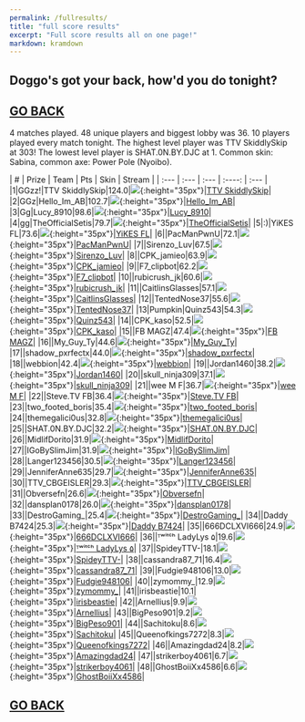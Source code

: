 ```yaml
---
permalink: /fullresults/
title: "full score results"
excerpt: "Full score results all on one page!"
markdown: kramdown
---
```

<meta http-equiv="refresh" content="30">

## Doggo's got your back, how'd you do tonight?
## [GO BACK](https://www.kaso.gg)

4 matches played. 48 unique players and biggest lobby was 36. 10 players played every match tonight. The highest level player was TTV SkiddlySkip at 303! The lowest level player is SHAT.0N.BY.DJC at 1. Common skin: Sabina, common axe: Power Pole (Nyoibo).

| # | Prize | Team | Pts | Skin | Stream |
| :--- | :--- | :--- | :----: | :--- |
|1|GGzz!|TTV SkiddlySkip|124.0|![](https://media.fortniteapi.io/images/a0cf0eb956aa5483a9ae4394d1157ff3/transparent.png){:height="35px"}|[TTV SkiddlySkip](https://www.twitchtv.cpk_kaso)|
|2|GGz|Hello_Im_AB|102.7|![](https://media.fortniteapi.io/images/bb74dc772b36b4ae98273a334775b6f5/transparent.png){:height="35px"}|[Hello_Im_AB](https://www.twitchtv.cpk_kaso)|
|3|Gg|Lucy_8910|98.6|![](https://media.fortniteapi.io/images/52f1f7d24620835f96dfe15fc8f5b1da/transparent.png){:height="35px"}|[Lucy_8910](https://www.twitchtv.cpk_kaso)|
|4|gg|TheOfficialSetis|79.7|![](https://media.fortniteapi.io/images/c765c24d97490acabfe948bbac2318bf/transparent.png){:height="35px"}|[TheOfficialSetis](https://www.twitchtv.cpk_kaso)|
|5|:)|YiKES FL|73.6|![](https://media.fortniteapi.io/images/8a7d59675dd875bb4c618395bdebd7e1/transparent.png){:height="35px"}|[YiKES FL](https://www.twitchtv.cpk_kaso)|
|6||PacManPwnU|72.1|![](https://media.fortniteapi.io/images/6ee43a20a84f5fffebfe008e176575a1/transparent.png){:height="35px"}|[PacManPwnU](https://www.twitchtv.cpk_kaso)|
|7||Sirenzo_Luv|67.5|![](https://media.fortniteapi.io/images/a9aef5458ece26f3e5ff0f1ebee276e9/transparent.png){:height="35px"}|[Sirenzo_Luv](https://www.twitchtv.cpk_kaso)|
|8||CPK_jamieo|63.9|![](https://media.fortniteapi.io/images/413713e-126d9c6-95f47d8-54b647d/transparent.png){:height="35px"}|[CPK_jamieo](https://www.twitchtv.cpk_kaso)|
|9||F7_clipbot|62.2|![](https://media.fortniteapi.io/images/5d6b82ff761b71350a84f2ed1fe9275f/transparent.png){:height="35px"}|[F7_clipbot](https://www.twitchtv.cpk_kaso)|
|10||rubicrush_jk|60.6|![](https://media.fortniteapi.io/images/072402071dcaac29ee547d1c40ac24b5/transparent.png){:height="35px"}|[rubicrush_jk](https://www.twitchtv.cpk_kaso)|
|11||CaitlinsGlasses|57.1|![](https://media.fortniteapi.io/images/29973af14bd85f0b3d2a7f61a091c3b2/transparent.png){:height="35px"}|[CaitlinsGlasses](https://www.twitchtv.cpk_kaso)|
|12||TentedNose37|55.6|![](https://media.fortniteapi.io/images/c56528f2fecd2ae1594af7a637e6e43c/transparent.png){:height="35px"}|[TentedNose37](https://www.twitchtv.cpk_kaso)|
|13|Pumpkin|Quinz543|54.3|![](https://media.fortniteapi.io/images/eed1dc1709f78c998adf0df066086eed/transparent.png){:height="35px"}|[Quinz543](https://www.twitchtv.cpk_kaso)|
|14||CPK_kaso|52.5|![](https://media.fortniteapi.io/images/f320a80614e848de2b2f97edb63786dd/transparent.png){:height="35px"}|[CPK_kaso](https://www.twitchtv.cpk_kaso)|
|15||FB MAGZ|47.4|![](https://media.fortniteapi.io/images/e82286f7c100af0a3c753715106f0b61/transparent.png){:height="35px"}|[FB MAGZ](https://www.twitchtv.cpk_kaso)|
|16||My_Guy_Ty|44.6|![](https://media.fortniteapi.io/images/142913526bf1b32ba9433bf5de83e010/transparent.png){:height="35px"}|[My_Guy_Ty](https://www.twitchtv.cpk_kaso)|
|17||shadow_pxrfectx|44.0|![](https://media.fortniteapi.io/images/4f9e56811743e3fca36542b1f76268cc/transparent.png){:height="35px"}|[shadow_pxrfectx](https://www.twitchtv.cpk_kaso)|
|18||webbion|42.4|![](https://media.fortniteapi.io/images/3342d8f2545e8a2fccfa64b389169d92/transparent.png){:height="35px"}|[webbion](https://www.twitchtv.cpk_kaso)|
|19||Jordan1460|38.2|![](https://media.fortniteapi.io/images/6ee43a20a84f5fffebfe008e176575a1/transparent.png){:height="35px"}|[Jordan1460](https://www.twitchtv.cpk_kaso)|
|20||skull_ninja309|37.1|![](https://media.fortniteapi.io/images/50880d15eb86d414d6752e5c1664c4a3/transparent.png){:height="35px"}|[skull_ninja309](https://www.twitchtv.cpk_kaso)|
|21||wee M F|36.7|![](https://media.fortniteapi.io/images/5c18b43c1fe1f3da387508f824dd7356/transparent.png){:height="35px"}|[wee M F](https://www.twitchtv.cpk_kaso)|
|22||Steve.TV FB|36.4|![](https://media.fortniteapi.io/images/b8cdf946a491265e134c081b96c6679b/transparent.png){:height="35px"}|[Steve.TV FB](https://www.twitchtv.cpk_kaso)|
|23||two_footed_boris|35.4|![](https://media.fortniteapi.io/images/17489d8dc4858bfe76f96537f85110ec/transparent.png){:height="35px"}|[two_footed_boris](https://www.twitchtv.cpk_kaso)|
|24||themegalici0us|32.8|![](https://media.fortniteapi.io/images/42f90dc95a07f89198fda80ed490431a/transparent.png){:height="35px"}|[themegalici0us](https://www.twitchtv.cpk_kaso)|
|25||SHAT.0N.BY.DJC|32.2|![](https://media.fortniteapi.io/images/36e2f0162b9585f3e1bf300b37990613/transparent.png){:height="35px"}|[SHAT.0N.BY.DJC](https://www.twitchtv.cpk_kaso)|
|26||MidlifDorito|31.9|![](https://media.fortniteapi.io/images/117f54c-2985b28-ee59013-a625629/transparent.png){:height="35px"}|[MidlifDorito](https://www.twitchtv.cpk_kaso)|
|27||IGoBySlimJim|31.9|![](https://media.fortniteapi.io/images/563d1ba1d0a8f2b9cf438c3c06c985d4/transparent.png){:height="35px"}|[IGoBySlimJim](https://www.twitchtv.cpk_kaso)|
|28||Langer123456|30.5|![](https://media.fortniteapi.io/images/10e7dcef7553fb871f3711d778eb1c53/transparent.png){:height="35px"}|[Langer123456](https://www.twitchtv.cpk_kaso)|
|29||JenniferAnne635|29.7|![](https://media.fortniteapi.io/images/c0b107b18754af4906abf2ca3a3c6661/transparent.png){:height="35px"}|[JenniferAnne635](https://www.twitchtv.cpk_kaso)|
|30||TTV_CBGEISLER|29.3|![](https://media.fortniteapi.io/images/50880d15eb86d414d6752e5c1664c4a3/transparent.png){:height="35px"}|[TTV_CBGEISLER](https://www.twitchtv.cpk_kaso)|
|31||Obversefn|26.6|![](https://media.fortniteapi.io/images/6ee43a20a84f5fffebfe008e176575a1/transparent.png){:height="35px"}|[Obversefn](https://www.twitchtv.cpk_kaso)|
|32||dansplan0178|26.0|![](https://media.fortniteapi.io/images/2b10bbeecf31d1ae8d83a5e0c07adef0/transparent.png){:height="35px"}|[dansplan0178](https://www.twitchtv.cpk_kaso)|
|33||DestroGaming_|25.4|![](https://media.fortniteapi.io/images/ddb5dcf96f6154a21e90c80d0661d7a4/transparent.png){:height="35px"}|[DestroGaming_](https://www.twitchtv.cpk_kaso)|
|34||Daddy B7424|25.3|![](https://media.fortniteapi.io/images/619f4a48e58a3468637f3954629430d0/transparent.png){:height="35px"}|[Daddy B7424](https://www.twitchtv.cpk_kaso)|
|35||666DCLXVI666|24.9|![](https://media.fortniteapi.io/images/4bd08e586b3b07c73d4832cd790f2243/transparent.png){:height="35px"}|[666DCLXVI666](https://www.twitchtv.cpk_kaso)|
|36||ᵀʷⁱᵗᶜʰ LadyLys ۵|19.6|![](https://media.fortniteapi.io/images/b8cdf946a491265e134c081b96c6679b/transparent.png){:height="35px"}|[ᵀʷⁱᵗᶜʰ LadyLys ۵](https://www.twitchtv.cpk_kaso)|
|37||SpideyTTV-|18.1|![](https://media.fortniteapi.io/images/d6400d2b9f845912f10d954d324e373c/transparent.png){:height="35px"}|[SpideyTTV-](https://www.twitchtv.cpk_kaso)|
|38||cassandra87_71|16.4|![](https://media.fortniteapi.io/images/eed1dc1709f78c998adf0df066086eed/transparent.png){:height="35px"}|[cassandra87_71](https://www.twitchtv.cpk_kaso)|
|39||Fudgie948106|13.0|![](https://media.fortniteapi.io/images/b5acca5f9e0460f0120be44db1bc8ae1/transparent.png){:height="35px"}|[Fudgie948106](https://www.twitchtv.cpk_kaso)|
|40||zymommy_|12.9|![](https://media.fortniteapi.io/images/eed1dc1709f78c998adf0df066086eed/transparent.png){:height="35px"}|[zymommy_](https://www.twitchtv.cpk_kaso)|
|41||irisbeastie|10.1|![](){:height="35px"}|[irisbeastie](https://www.twitchtv.cpk_kaso)|
|42||Arnellius|9.9|![](https://media.fortniteapi.io/images/db68e5bf05f7ddee4e5309aa66fad8ee/transparent.png){:height="35px"}|[Arnellius](https://www.twitchtv.cpk_kaso)|
|43||BigPeso901|9.2|![](https://media.fortniteapi.io/images/2da5bc4dc429b7784e950aa177ba9dd5/transparent.png){:height="35px"}|[BigPeso901](https://www.twitchtv.cpk_kaso)|
|44||Sachitoku|8.6|![](https://media.fortniteapi.io/images/c67c77e-0cc3dc6-380b61c-ca96bb5/transparent.png){:height="35px"}|[Sachitoku](https://www.twitchtv.cpk_kaso)|
|45||Queenofkings7272|8.3|![](https://media.fortniteapi.io/images/e4a765e43c88ebb1be3093017ead3cc8/transparent.png){:height="35px"}|[Queenofkings7272](https://www.twitchtv.cpk_kaso)|
|46||Amazingdad24|8.2|![](https://media.fortniteapi.io/images/99b226a123eeec170f244331e6f948d5/transparent.png){:height="35px"}|[Amazingdad24](https://www.twitchtv.cpk_kaso)|
|47||strikerboy4061|6.7|![](https://media.fortniteapi.io/images/c517e835900841545691004261a60eee/transparent.png){:height="35px"}|[strikerboy4061](https://www.twitchtv.cpk_kaso)|
|48||GhostBoiiXx4586|6.6|![](https://media.fortniteapi.io/images/d5150ad-b8b9bd7-06bfc3f-af952df/transparent.png){:height="35px"}|[GhostBoiiXx4586](https://www.twitchtv.cpk_kaso)|

## [GO BACK](https://www.kaso.gg)
